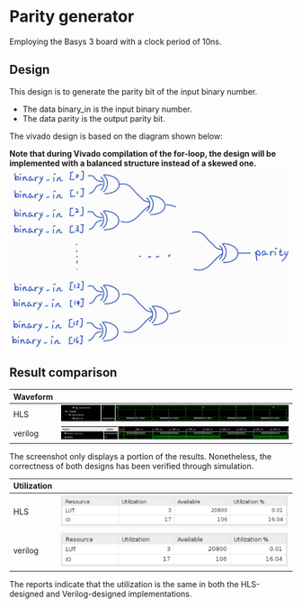 # Parity generator

Employing the Basys 3 board with a clock period of 10ns.

## Design

This design is to generate the parity bit of the input binary number.

* The data binary_in is the input binary number.
* The data parity is the output parity bit.

The vivado design is based on the diagram shown below:

**Note that during Vivado compilation of the for-loop, the design will be implemented with a balanced structure instead of a skewed one.**
![Alt text](image-4.png)

## Result comparison

|Waveform||
|--|--|
|HLS|![Alt text](image.png)|
|verilog|![Alt text](image-2.png)|

The screenshot only displays a portion of the results. Nonetheless, the correctness of both designs has been verified through simulation.

|Utilization||
|--|--|
|HLS|![Alt text](image-1.png)|
|verilog|![Alt text](image-3.png)|

The reports indicate that the utilization is the same in both the HLS-designed and Verilog-designed implementations.